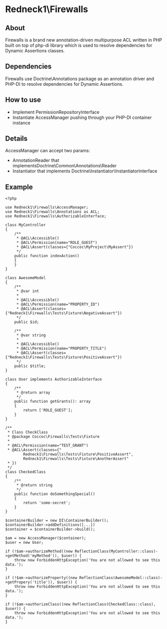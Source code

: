 # Redneck1\Firewalls

## About
Firewalls is a brand new annotation-driven multipurpose ACL written in PHP built on top of php-di library which is used to resolve dependencies for Dynamic Assertions classes.

## Dependencies
Firewalls use Doctrine\Annotations package as an annotation driver and PHP-DI to resolve dependencies for Dynamic Assertions.

## How to use
- Implement PermissionRepositoryInterface
- Instantiate AccessManager pushing through your PHP-DI container instance

## Details
AccessManager can accept two params:
- AnnotationReader that implementsDoctrine\Common\Annotations\Reader
- Instantiator that implements Doctrine\Instantiator\InstantiatorInterface

## Example
```
<?php

use Redneck1\Firewalls\AccessManager;
use Redneck1\Firewalls\Annotations as ACL;
use Redneck1\Firewalls\AuthorizableInterface;

class MyController
{
    /**
     * @ACL\Accessible()
     * @ACL\Permission(name="ROLE_GUEST")
     * @ACL\Assert(classes={"Coccoc\MyProject\MyAssert"})
     */
    public function indexAction()
    {
    }
}

class AwesomeModel
{
    /**
     * @var int
     *
     * @ACL\Accessible()
     * @ACL\Permission(name="PROPERTY_ID")
     * @ACL\Assert(classes={"Redneck1\Firewalls\Tests\Fixture\NegativeAssert"})
     */
    public $id;

    /**
     * @var string
     *
     * @ACL\Accessible()
     * @ACL\Permission(name="PROPERTY_TITLE")
     * @ACL\Assert(classes={"Redneck1\Firewalls\Tests\Fixture\PositiveAssert"})
     */
    public $title;
}

class User implements AuthorizableInterface
{
    /**
     * @return array
     */
    public function getGrants(): array
    {
        return ['ROLE_GUEST'];
    }
}

/**
 * Class CheckClass
 * @package Coccoc\Firewalls\Tests\Fixture
 *
 * @ACL\Permission(name="TEST_GRANT")
 * @ACL\Assert(classes={"
        Redneck1\Firewalls\Tests\Fixture\PositiveAssert",
        Redneck1\Firewalls\Tests\Fixture\AnotherAssert"
 * })
 */
class CheckedClass
{
    /**
     * @return string
     */
    public function doSomethingSpecial()
    {
        return 'some-secret';
    }
}

$containerBuilder = new DI\ContainerBuilder();
$containerBuilder->addDefinitions([...])
$container = $containerBuilder->build();

$am = new AccessManager($container);
$user = new User;

if (!$am->authorizeMethod((new ReflectionClass(MyController::class)->getMethod('myMethod')), $user)) {
    throw new ForbiddenHttpException('You are not allowed to see this data.');
}

if (!$am->authorizeProperty((new ReflectionClass(AwesomeModel::class)->getPropery('title')), $user)) {
    throw new ForbiddenHttpException('You are not allowed to see this data.');
}

if (!$am->authorizeClass((new ReflectionClass(CheckedClass::class), $user)) {
    throw new ForbiddenHttpException('You are not allowed to see this data.');
}
```
